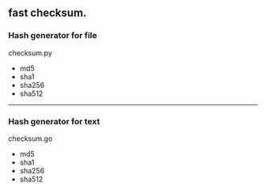 **fast checksum.**
------------------
### Hash generator for file ###

checksum.py

- md5
- sha1
- sha256
- sha512
------------------

### Hash generator for text ###

checksum.go

- md5
- sha1
- sha256
- sha512
